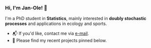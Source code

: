 ### Hi, I'm Jan-Ole! 👋

I'm a PhD student in **Statistics**, mainly interested in **doubly stochastic processes** and applications in ecology and sports.

* 📬 If you'd like, contact me via [e-mail](mailto:jan-ole.koslik@uni-bielefeld.de).
* 📌 Please find my recent projects pinned below.
